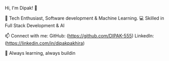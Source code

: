 Hi, I'm Dipak! 👋

🚀 Tech Enthusiast, Software development & Machine Learning.
💻 Skilled in Full Stack Development & AI


📫 Connect with me:
GitHub: (https://github.com/DIPAK-555)
LinkedIn: (https://linkedin.com/in/dipakpakhira)

🚀 Always learning, always buildin
 

